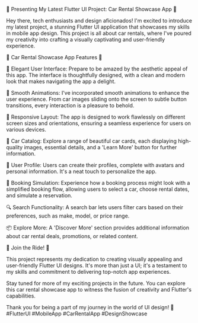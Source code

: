 📱 Presenting My Latest Flutter UI Project: Car Rental Showcase App 🚗

Hey there, tech enthusiasts and design aficionados! I'm excited to introduce my latest project, a stunning Flutter UI application that showcases my skills in mobile app design. This project is all about car rentals, where I've poured my creativity into crafting a visually captivating and user-friendly experience.

🚗 Car Rental Showcase App Features 🚗

🎨 Elegant User Interface: Prepare to be amazed by the aesthetic appeal of this app. The interface is thoughtfully designed, with a clean and modern look that makes navigating the app a delight.

🚀 Smooth Animations: I've incorporated smooth animations to enhance the user experience. From car images sliding onto the screen to subtle button transitions, every interaction is a pleasure to behold.

📱 Responsive Layout: The app is designed to work flawlessly on different screen sizes and orientations, ensuring a seamless experience for users on various devices.

🚗 Car Catalog: Explore a range of beautiful car cards, each displaying high-quality images, essential details, and a 'Learn More' button for further information.

👤 User Profile: Users can create their profiles, complete with avatars and personal information. It's a neat touch to personalize the app.

📆 Booking Simulation: Experience how a booking process might look with a simplified booking flow, allowing users to select a car, choose rental dates, and simulate a reservation.

🔍 Search Functionality: A search bar lets users filter cars based on their preferences, such as make, model, or price range.

📦 Explore More: A 'Discover More' section provides additional information about car rental deals, promotions, or related content.

🌟 Join the Ride! 🌟

This project represents my dedication to creating visually appealing and user-friendly Flutter UI designs. It's more than just a UI; it's a testament to my skills and commitment to delivering top-notch app experiences.

Stay tuned for more of my exciting projects in the future. You can explore this car rental showcase app to witness the fusion of creativity and Flutter's capabilities.

Thank you for being a part of my journey in the world of UI design! 🌠 #FlutterUI #MobileApp #CarRentalApp #DesignShowcase
